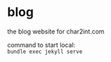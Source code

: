# blog
the blog website for char2int.com

command to start local:  
```bundle exec jekyll serve```  
